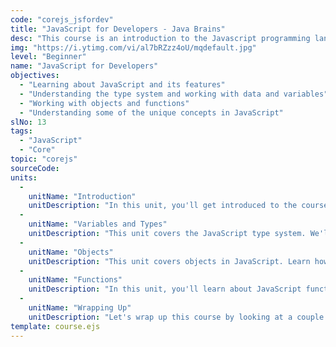 ```yaml
---
code: "corejs_jsfordev"
title: "JavaScript for Developers - Java Brains"
desc: "This course is an introduction to the Javascript programming language. The course is meant for a developer new to JavaScript, but who is familiar with programming using some of the more traditional programming languages like C++ or Java."
img: "https://i.ytimg.com/vi/al7bRZzz4oU/mqdefault.jpg"
level: "Beginner"
name: "JavaScript for Developers"
objectives:
  - "Learning about JavaScript and its features"
  - "Understanding the type system and working with data and variables"
  - "Working with objects and functions"
  - "Understanding some of the unique concepts in JavaScript"
slNo: 13
tags:
  - "JavaScript"
  - "Core"
topic: "corejs"
sourceCode: 
units:
  -
    unitName: "Introduction"
    unitDescription: "In this unit, you'll get introduced to the course. You'll learn about the important facets of JavaScript and the language ecosystem. You'll learn about the history of the language. I'll also share some of my thoughts on learning JavaScript."
  -
    unitName: "Variables and Types"
    unitDescription: "This unit covers the JavaScript type system. We'll look at primitive data types, operations, type coercion and the unique JavaScript equality operator and how it works."
  -
    unitName: "Objects"
    unitDescription: "This unit covers objects in JavaScript. Learn how to create objects, access and update and remove properties. Learn about JavaScript arrays and how to create and read from them."
  -
    unitName: "Functions"
    unitDescription: "In this unit, you'll learn about JavaScript functions, understand their 'first class' status and create them as function declarations and function expressions. You'll learn how to use functions on objects, use the `this` reference, as well as the implicit `arguments` argument."
  -
    unitName: "Wrapping Up"
    unitDescription: "Let's wrap up this course by looking at a couple of miscellaneous topics and some next steps."
template: course.ejs
---
```

